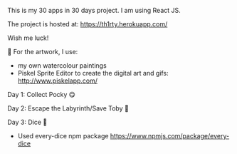 
This is my 30 apps in 30 days project. I am using React JS.

The project is hosted at: https://th1rty.herokuapp.com/

Wish me luck!


🎨 For the artwork, I use:
- my own watercolour paintings
- Piskel Sprite Editor to create the digital art and gifs: http://www.piskelapp.com/

Day 1: Collect Pocky 😋

Day 2: Escape the Labyrinth/Save Toby 👶

Day 3: Dice 🎲
- Used every-dice npm package https://www.npmjs.com/package/every-dice
